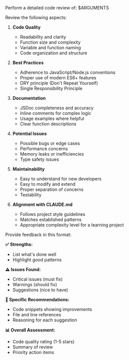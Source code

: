 Perform a detailed code review of: $ARGUMENTS

Review the following aspects:

1. **Code Quality**
   - Readability and clarity
   - Function size and complexity
   - Variable and function naming
   - Code organization and structure

2. **Best Practices**
   - Adherence to JavaScript/Node.js conventions
   - Proper use of modern ES6+ features
   - DRY principle (Don't Repeat Yourself)
   - Single Responsibility Principle

3. **Documentation**
   - JSDoc completeness and accuracy
   - Inline comments for complex logic
   - Usage examples where helpful
   - Clear function descriptions

4. **Potential Issues**
   - Possible bugs or edge cases
   - Performance concerns
   - Memory leaks or inefficiencies
   - Type safety issues

5. **Maintainability**
   - Easy to understand for new developers
   - Easy to modify and extend
   - Proper separation of concerns
   - Testability

6. **Alignment with CLAUDE.md**
   - Follows project style guidelines
   - Matches established patterns
   - Appropriate complexity level for a learning project

Provide feedback in this format:

**✅ Strengths:**
- List what's done well
- Highlight good patterns

**⚠️ Issues Found:**
- Critical issues (must fix)
- Warnings (should fix)
- Suggestions (nice to have)

**🔧 Specific Recommendations:**
- Code snippets showing improvements
- File and line references
- Reasoning for each suggestion

**📊 Overall Assessment:**
- Code quality rating (1-5 stars)
- Summary of review
- Priority action items
